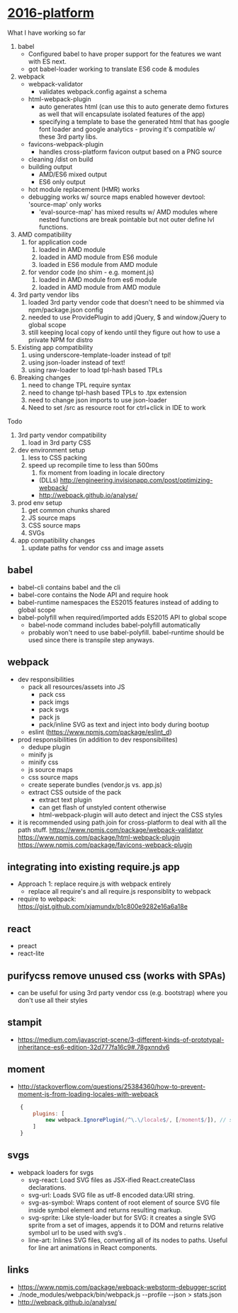 # [2016-platform](https://github.com/epikhighs/2016-platform)

What I have working so far

1. babel
    - Configured babel to have proper support for the features we want with ES next.
    - got babel-loader working to translate ES6 code & modules
1. webpack
    - webpack-validator
        - validates webpack.config against a schema
    - html-webpack-plugin
        - auto generates html (can use this to auto generate demo fixtures as well that will encapsulate isolated features of the app)
        - specifying a template to base the generated html that has google font loader and google analytics - proving it's compatible w/ these 3rd party libs.
    - favicons-webpack-plugin
        - handles cross-platform favicon output based on a PNG source
    - cleaning /dist on build
    - building output
        - AMD/ES6 mixed output
        - ES6 only output
    - hot module replacement (HMR) works
    - debugging works w/ source maps enabled however devtool: 'source-map' only works
        - 'eval-source-map' has mixed results w/ AMD modules where nested functions are break pointable but not outer define lvl functions.
1. AMD compatibility
    1. for application code
        1. loaded in AMD module
        1. loaded in AMD module from ES6 module
        1. loaded in ES6 module from AMD module
    1. for vendor code (no shim - e.g. moment.js)
        1. loaded in AMD module from es6 module
        1. loaded in AMD module from AMD module
1. 3rd party vendor libs
    1. loaded 3rd party vendor code that doesn't need to be shimmed via npm/package.json config
    1. needed to use ProvidePlugin to add jQuery, $ and window.jQuery to global scope
    1. still keeping local copy of kendo until they figure out how to use a private NPM for distro
1. Existing app compatibility
    1. using underscore-template-loader instead of tpl!
    1. using json-loader instead of text!
    1. using raw-loader to load tpl-hash based TPLs
1. Breaking changes
    1. need to change TPL require syntax
    1. need to change tpl-hash based TPLs to .tpx extension
    1. need to change json imports to use json-loader
    1. Need to set /src as resource root for ctrl+click in IDE to work

Todo

1. 3rd party vendor compatibility
    1. load in 3rd party CSS
1. dev environment setup
    1. less to CSS packing
    1. speed up recompile time to less than 500ms
        1. fix moment from loading in locale directory
        - (DLLs) http://engineering.invisionapp.com/post/optimizing-webpack/
        - http://webpack.github.io/analyse/
1. prod env setup
    1. get common chunks shared
    1. JS source maps
    1. CSS source maps
    1. SVGs
1. app compatibility changes
    1. update paths for vendor css and image assets

## babel
* babel-cli contains babel and the cli
* babel-core contains the Node API and require hook
* babel-runtime namespaces the ES2015 features instead of adding to global scope
* babel-polyfill when required/imported adds ES2015 API to global scope
    * babel-node command includes babel-polyfill automatically
    * probably won't need to use babel-polyfill.  babel-runtime should be used since there is transpile step anyways.

## webpack
* dev responsibilities
    * pack all resources/assets into JS
        * pack css
        * pack imgs
        * pack svgs
        * pack js
        * pack/inline SVG as text and inject into body during bootup
    * eslint (https://www.npmjs.com/package/eslint_d)
* prod responsibilities (in addition to dev responsibilites)
    * dedupe plugin
    * minify js
    * minify css
    * js source maps
    * css source maps
    * create seperate bundles (vendor.js vs. app.js)
    * extract CSS outside of the pack
        * extract text plugin
        * can get flash of unstyled content otherwise
        * html-webpack-plugin will auto detect and inject the CSS styles
* it is recommended using path.join for cross-platform to deal with all the path stuff.
https://www.npmjs.com/package/webpack-validator
https://www.npmjs.com/package/html-webpack-plugin
https://www.npmjs.com/package/favicons-webpack-plugin

## integrating into existing require.js app
* Approach 1: replace require.js with webpack entirely
    * replace all require's and all require.js responsiblity to webpack
* require to webpack: https://gist.github.com/xjamundx/b1c800e9282e16a6a18e

## react
* preact
* react-lite

## purifycss remove unused css (works with SPAs)
* can be useful for using 3rd party vendor css (e.g. bootstrap) where you don't use all their styles

## stampit
* https://medium.com/javascript-scene/3-different-kinds-of-prototypal-inheritance-es6-edition-32d777fa16c9#.78gxnndv6
## moment
* http://stackoverflow.com/questions/25384360/how-to-prevent-moment-js-from-loading-locales-with-webpack
```javascript
    {
        plugins: [
            new webpack.IgnorePlugin(/^\.\/locale$/, [/moment$/]), // saves ~100k from build
        ]
    }
```
## svgs
* webpack loaders for svgs
    * svg-react: Load SVG files as JSX-ified React.createClass declarations.
    * svg-url: Loads SVG file as utf-8 encoded data:URI string.
    * svg-as-symbol: Wraps content of root element of source SVG file inside symbol element and returns resulting markup.
    * svg-sprite: Like style-loader but for SVG: it creates a single SVG sprite from a set of images, appends it to DOM and returns relative symbol url to be used with svg’s <use>.
    * line-art: Inlines SVG files, converting all of its nodes to paths. Useful for line art animations in React components.
    
## links
* https://www.npmjs.com/package/webpack-webstorm-debugger-script
* ./node_modules/webpack/bin/webpack.js --profile --json > stats.json
* http://webpack.github.io/analyse/
